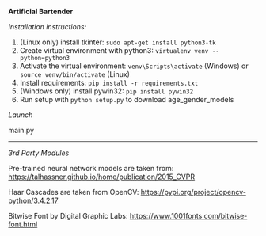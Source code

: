 **Artificial Bartender**

*Installation instructions:*

1. (Linux only) install tkinter: `sudo apt-get install python3-tk`
2. Create virtual environment with python3: `virtualenv venv --python=python3`
3. Activate the virtual environment: `venv\Scripts\activate` (Windows) or `source venv/bin/activate` (Linux)
4. Install requirements: `pip install -r requirements.txt`
5. (Windows only) install pywin32: `pip install pywin32`
6. Run setup with `python setup.py` to download age_gender_models


*Launch*

main.py


***
*3rd Party Modules*

Pre-trained neural network models are taken from: https://talhassner.github.io/home/publication/2015_CVPR

Haar Cascades are taken from OpenCV: https://pypi.org/project/opencv-python/3.4.2.17

Bitwise Font by Digital Graphic Labs: https://www.1001fonts.com/bitwise-font.html